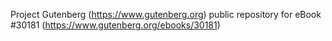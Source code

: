 Project Gutenberg (https://www.gutenberg.org) public repository for eBook #30181 (https://www.gutenberg.org/ebooks/30181)
